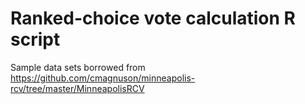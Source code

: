 Ranked-choice vote calculation R script
=======================================

Sample data sets borrowed from https://github.com/cmagnuson/minneapolis-rcv/tree/master/MinneapolisRCV
